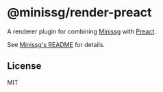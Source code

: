 # @minissg/render-preact

A renderer plugin for combining [Minissg] with [Preact].

See [Minissg's README] for details.

## License

MIT

[Minissg]: https://github.com/uenoB/minissg
[Preact]: https://preactjs.com
[Minissg's README]: https://github.com/uenoB/minissg/tree/main/packages/vite-plugin-minissg#readme
